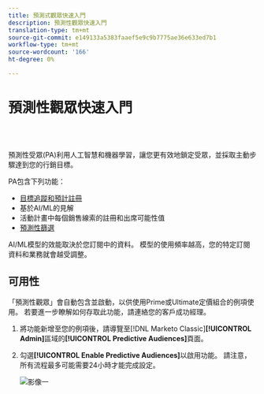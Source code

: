 ```yaml
---
title: 預測式觀眾快速入門
description: 預測性觀眾快速入門
translation-type: tm+mt
source-git-commit: e149133a5383faaef5e9c9b7775ae36e633ed7b1
workflow-type: tm+mt
source-wordcount: '166'
ht-degree: 0%

---
```



# 預測性觀眾快速入門

<br> 

預測性受眾(PA)利用人工智慧和機器學習，讓您更有效地鎖定受眾，並採取主動步驟達到您的行銷目標。

PA包含下列功能：

* [目標追蹤和預計註冊](/help/sky/understanding-goal-tracking-and-projected-registrations.md)
* 基於AI/ML的見解
* 活動計畫中每個銷售線索的註冊和出席可能性值
* [預測性篩選](/help/sky/predictive-filters.md)

AI/ML模型的效能取決於您訂閱中的資料。 模型的使用頻率越高，您的特定訂閱資料和業務就會越受調整。

## 可用性

「預測性觀眾」會自動包含並啟動，以供使用Prime或Ultimate定價組合的例項使用。 若要進一步瞭解如何存取此功能，請連絡您的客戶成功經理。

1. 將功能新增至您的例項後，請導覽至[!DNL Marketo Classic]**[!UICONTROL Admin]**&#x200B;區域的&#x200B;**[!UICONTROL Predictive Audiences]**&#x200B;頁面。

1. 勾選&#x200B;**[!UICONTROL Enable Predictive Audiences]**&#x200B;以啟用功能。 請注意，所有流程最多可能需要24小時才能完成設定。

   ![影像一](/help/sky/assets/predictive-audiences/getting-started-with-predictive-audiences/getting-started-with-predictive-audiences-1.png)
